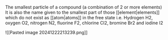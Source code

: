 The smallest particle of a compound (a combination of 2 or more elements)
It is also the name given to the smallest part of those [[element|elements]] which do not exist as [[atom|atoms]] in the free state i.e. Hydrogen H2, oxygen O2, nitrogen N2, fluorine F2, chlorine Cl2, bromine Br2 and iodine I2

![[Pasted image 20241222213239.png]]